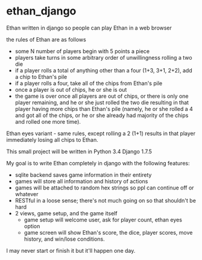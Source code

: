 # ethan_django
Ethan written in django so people can play Ethan in a web browser

the rules of Ethan are as follows
- some N number of players begin with 5 points a piece
- players take turns in some arbitrary order of unwillingness rolling a two die
- if a player rolls a total of anything other than a four (1+3, 3+1, 2+2), add a chip to Ethan's pile
- if a player rolls a four, take all of the chips from Ethan's pile
- once a player is out of chips, he or she is out
- the game is over once all players are out of chips, or there is only one player remaining, and he or she just rolled the two die resulting in that player having more chips than Ethan's pile (namely, he or she rolled a 4 and got all of the chips, or he or she already had majority of the chips and rolled one more time).

Ethan eyes variant - same rules, except rolling a 2 (1+1) results in that player immediately losing all chips to Ethan. 

This small project will be written in 
Python 3.4
Django 1.7.5

My goal is to write Ethan completely in django with the following features:
- sqlite backend saves game information in their entirety
- games will store all information and history of actions
- games will be attached to random hex strings so ppl can continue off or whatever
- RESTful in a loose sense; there's not much going on so that shouldn't be hard
- 2 views, game setup, and the game itself
    - game setup will welcome user, ask for player count, ethan eyes option
    - game screen will show Ethan's score, the dice, player scores, move history, and win/lose conditions. 
    
I may never start or finish it but it'll happen one day. 
